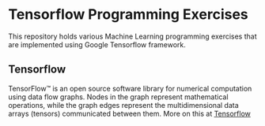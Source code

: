 # Tensorflow Programming Exercises
This repository holds various Machine Learning programming exercises that are implemented using Google Tensorflow framework.

## Tensorflow
TensorFlow™ is an open source software library for numerical computation using data flow graphs. Nodes in the graph represent mathematical operations, while the graph edges represent the multidimensional data arrays (tensors) communicated between them. More on this at [Tensorflow](https://www.tensorflow.org/)
